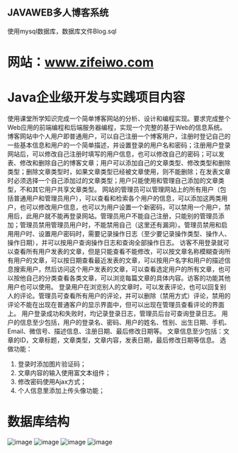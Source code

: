 ## JAVAWEB多人博客系统
使用mysql数据库，数据库文件Blog.sql
# 网站：www.zifeiwo.com

# Java企业级开发与实践项目内容
   使用课堂所学知识完成一个简单博客网站的分析、设计和编程实现。要求完成整个Web应用的前端编程和后端服务器编程，实现一个完整的基于Web的信息系统。
   博客网站中个人用户即普通用户，可以自己注册一个博客用户，注册时登记自己的一些基本信息和用户的一个简单描述，并设置登录的用户名和密码；注册用户登录网站后，可以修改自己注册时填写的用户信息，也可以修改自己的密码；可以发表、修改和删除自己的博客文章；用户可以添加自己的文章类型、修改类型和删除类型；删除文章类型时，如果文章类型已经被文章使用，则不能删除；在发表文章时必须选择一个自己添加过的文章类型；用户只能使用和管理自己添加的文章类型，不和其它用户共享文章类型。
   网站的管理员可以管理网站上的所有用户（包括普通用户和管理员用户），可以查看和检索各个用户的信息，可以添加这两类用户，也可以修改用户信息，也可以为用户设置一个新密码，可以禁用一个用户，禁用后，此用户就不能再登录网站。管理员用户不能自己注册，只能别的管理员添加；管理员禁用管理员用户时，不能禁用自己（这里还有漏洞）。管理员禁用和启用用户时、设置用户密码时，需要记录操作日志（至少要记录操作类型、操作人、操作日期），并可以按用户查询操作日志和查询全部操作日志。
   访客不用登录就可以查看所有用户发表的文章，但是只能查看不能修改，可以按文章名称模糊查询所有用户的文章，可以按日期查看最近发表的文章，可以按用户名字和用户的描述信息搜索用户，然后访问这个用户发表的文章，可以查看选定用户的所有文章，也可以按他自己的分类查看各类文章，可以浏览每篇文章的具体内容。访客的功能其他用户也可以使用。
   登录用户在浏览别人的文章时，可以发表评论，也可以回复别人的评论。管理员可查看所有用户的评论，并可以删除（禁用方式）评论，禁用的评论不能在出现在普通客户的显示界面中，但可以出现在管理员查看评论的界面上。
   用户登录成功和失败时，均记录登录日志，管理员后台可查询登录日志。
   用户的信息至少包括，用户的登录名、密码、用户的姓名、性别、出生日期、手机、Email、微信号、描述信息、注册日期、最后修改日期等。
   文章信息至少包括：文章的ID，文章标题，文章类型，文章内容，发表日期，最后修改日期等信息。
选做功能：
1. 登录时添加图片验证码；
2. 文章内容的输入使用富文本组件；
3. 修改密码使用Ajax方式；
4. 个人信息里添加上传头像功能；

# 数据库结构
![image](https://user-images.githubusercontent.com/80198566/143457064-70a3a4b1-fc41-4485-acc0-eba0a0ac5eb3.png)
![image](https://user-images.githubusercontent.com/80198566/143457155-b36c4626-0fed-48ed-bd72-1d645c9ec037.png)
![image](https://user-images.githubusercontent.com/80198566/143457217-0a66dc01-5f8d-4c01-94a0-cf9efccce67c.png)
![image](https://user-images.githubusercontent.com/80198566/143457271-8199a695-0896-4f3d-9677-45382973b32d.png)

